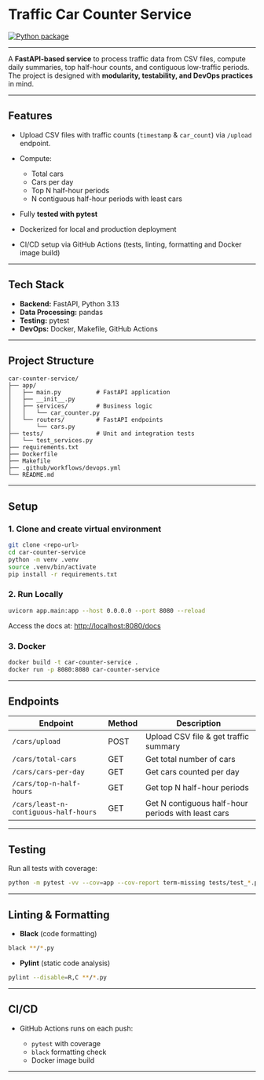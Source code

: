 # Traffic Car Counter Service

[![Python package](https://github.com/swathiradhakrishnan06/car-counter-service/actions/workflows/devops.yml/badge.svg)](https://github.com/swathiradhakrishnan06/car-counter-service/actions/workflows/devops.yml)

---

A **FastAPI-based service** to process traffic data from CSV files, compute daily summaries, top half-hour counts, and contiguous low-traffic periods. The project is designed with **modularity, testability, and DevOps practices** in mind.

---

## **Features**

* Upload CSV files with traffic counts (`timestamp` & `car_count`) via `/upload` endpoint.
* Compute:

  * Total cars
  * Cars per day
  * Top N half-hour periods
  * N contiguous half-hour periods with least cars
* Fully **tested with pytest**
* Dockerized for local and production deployment
* CI/CD setup via GitHub Actions (tests, linting, formatting and Docker image build)

---

## **Tech Stack**

* **Backend:** FastAPI, Python 3.13
* **Data Processing:** pandas
* **Testing:** pytest
* **DevOps:** Docker, Makefile, GitHub Actions

---

## **Project Structure**

```
car-counter-service/
├── app/
│   ├── main.py          # FastAPI application
│   ├── __init__.py
│   ├── services/        # Business logic
│   │   └── car_counter.py
│   └── routers/         # FastAPI endpoints
│       └── cars.py
├── tests/               # Unit and integration tests
│   └── test_services.py
├── requirements.txt
├── Dockerfile
├── Makefile
├── .github/workflows/devops.yml
└── README.md
```

---

## **Setup**

### 1. Clone and create virtual environment

```bash
git clone <repo-url>
cd car-counter-service
python -m venv .venv
source .venv/bin/activate
pip install -r requirements.txt
```

### 2. Run Locally

```bash
uvicorn app.main:app --host 0.0.0.0 --port 8080 --reload
```

Access the docs at: [http://localhost:8080/docs](http://localhost:8080/docs)

### 3. Docker

```bash
docker build -t car-counter-service .
docker run -p 8080:8080 car-counter-service
```

---

## **Endpoints**

| Endpoint                                | Method | Description                                        |
| --------------------------------------- | ------ | -------------------------------------------------- |
| `/cars/upload`                          | POST   | Upload CSV file & get traffic summary              |
| `/cars/total-cars`                      | GET    | Get total number of cars                           |
| `/cars/cars-per-day`                    | GET    | Get cars counted per day                           |
| `/cars/top-n-half-hours`                | GET    | Get top N half-hour periods                        |
| `/cars/least-n-contiguous-half-hours`   | GET    | Get N contiguous half-hour periods with least cars |

---

## **Testing**

Run all tests with coverage:

```bash
python -m pytest -vv --cov=app --cov-report term-missing tests/test_*.py
```

---

## **Linting & Formatting**

* **Black** (code formatting)

```bash
black **/*.py
```

* **Pylint** (static code analysis)

```bash
pylint --disable=R,C **/*.py
```

---

## **CI/CD**

* GitHub Actions runs on each push:

  * `pytest` with coverage
  * `black` formatting check
  * Docker image build

---